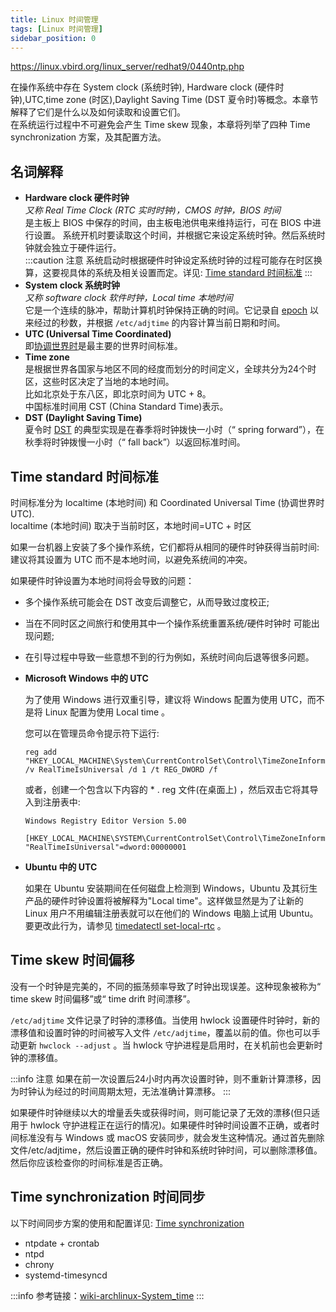 ```yaml
---
title: Linux 时间管理
tags: [Linux 时间管理]
sidebar_position: 0
---
```

https://linux.vbird.org/linux_server/redhat9/0440ntp.php

在操作系统中存在 System clock (系统时钟), Hardware clock (硬件时钟),UTC,time zone (时区),Daylight Saving Time (DST 夏令时)等概念。本章节解释了它们是什么以及如何读取和设置它们。  
在系统运行过程中不可避免会产生 Time skew 现象，本章将列举了四种 Time synchronization 方案，及其配置方法。

## 名词解释
- **Hardware clock 硬件时钟**  
    *又称 Real Time Clock (RTC 实时时钟)，CMOS 时钟，BIOS 时间*  
	是主板上 BIOS 中保存的时间，由主板电池供电来维持运行，可在 BIOS 中进行设置。
	系统开机时要读取这个时间，并根据它来设定系统时钟。然后系统时钟就会独立于硬件运行。  
	:::caution 注意
	系统启动时根据硬件时钟设定系统时钟的过程可能存在时区换算，这要视具体的系统及相关设置而定。详见: [Time standard 时间标准](#time-standard-时间标准)
	:::
- **System clock 系统时钟**  
	*又称 software clock 软件时钟，Local time 本地时间*   
	它是一个连续的脉冲，帮助计算机时钟保持正确的时间。它记录自 [epoch](https://www.computerhope.com/jargon/e/epoch.htm) 以来经过的秒数，并根据 `/etc/adjtime` 的内容计算当前日期和时间。
- **UTC (Universal Time Coordinated)**  
  即[协调世界时](https://zh.wikipedia.org/zh-hans/%E5%8D%8F%E8%B0%83%E4%B8%96%E7%95%8C%E6%97%B6)是最主要的世界时间标准。
- **Time zone**  
	是根据世界各国家与地区不同的经度而划分的时间定义，全球共分为24个时区，这些时区决定了当地的本地时间。  
	比如北京处于东八区，即北京时间为 UTC + 8。  
    中国标准时间用 CST (China Standard Time)表示。
- **DST (Daylight Saving Time)**  
	夏令时 [DST](https://en.wikipedia.org/wiki/Daylight_saving_time) 的典型实现是在春季将时钟拨快一小时（“ spring forward”），在秋季将时钟拨慢一小时（“ fall back”）以返回标准时间。

## Time standard 时间标准

时间标准分为 localtime (本地时间) 和 Coordinated Universal Time (协调世界时 UTC).  
localtime (本地时间) 取决于当前时区，本地时间=UTC + 时区

如果一台机器上安装了多个操作系统，它们都将从相同的硬件时钟获得当前时间:  
建议将其设置为 UTC 而不是本地时间，以避免系统间的冲突。

如果硬件时钟设置为本地时间将会导致的问题：
- 多个操作系统可能会在 DST 改变后调整它，从而导致过度校正; 
- 当在不同时区之间旅行和使用其中一个操作系统重置系统/硬件时钟时 可能出现问题;
- 在引导过程中导致一些意想不到的行为例如，系统时间向后退等很多问题。


- **Microsoft Windows 中的 UTC**
  
  为了使用 Windows 进行双重引导，建议将 Windows 配置为使用 UTC，而不是将 Linux 配置为使用 Local time 。

  您可以在管理员命令提示符下运行:
  ```
  reg add "HKEY_LOCAL_MACHINE\System\CurrentControlSet\Control\TimeZoneInformation" /v RealTimeIsUniversal /d 1 /t REG_DWORD /f
  ```
  或者，创建一个包含以下内容的 * . reg 文件(在桌面上) ，然后双击它将其导入到注册表中:
  ```
  Windows Registry Editor Version 5.00

  [HKEY_LOCAL_MACHINE\SYSTEM\CurrentControlSet\Control\TimeZoneInformation]
  "RealTimeIsUniversal"=dword:00000001
  ```

- **Ubuntu 中的 UTC**
  
  如果在 Ubuntu 安装期间在任何磁盘上检测到 Windows，Ubuntu 及其衍生产品的硬件时钟设置将被解释为"Local time"。这样做显然是为了让新的 Linux 用户不用编辑注册表就可以在他们的 Windows 电脑上试用 Ubuntu。要更改此行为，请参见 [timedatectl set-local-rtc](./常用命令#timedatectl) 。

## Time skew 时间偏移

没有一个时钟是完美的，不同的振荡频率导致了时钟出现误差。这种现象被称为“ time skew 时间偏移”或“ time drift 时间漂移”。

`/etc/adjtime` 文件记录了时钟的漂移值。当使用 hwlock 设置硬件时钟时，新的漂移值和设置时钟的时间被写入文件 `/etc/adjtime`，覆盖以前的值。你也可以手动更新 `hwclock --adjust` 。当 hwlock 守护进程是启用时，在关机前也会更新时钟的漂移值。

:::info 注意
如果在前一次设置后24小时内再次设置时钟，则不重新计算漂移，因为时钟认为经过的时间周期太短，无法准确计算漂移。
:::

如果硬件时钟继续以大的增量丢失或获得时间，则可能记录了无效的漂移(但只适用于 hwlock 守护进程正在运行的情况)。如果硬件时钟时间设置不正确，或者时间标准没有与 Windows 或 macOS 安装同步，就会发生这种情况。通过首先删除文件/etc/adjtime，然后设置正确的硬件时钟和系统时钟时间，可以删除漂移值。然后你应该检查你的时间标准是否正确。

## Time synchronization 时间同步
以下时间同步方案的使用和配置详见: [Time synchronization](./时间同步.md)
- ntpdate + crontab
- ntpd
- chrony
- systemd-timesyncd

:::info
参考链接：[wiki-archlinux-System_time](https://wiki.archlinux.org/title/System_time) 
:::